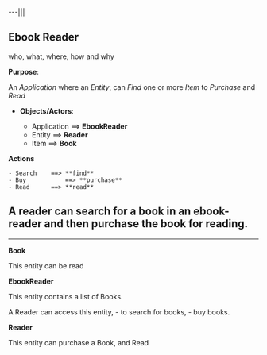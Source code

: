 
---|||
## Ebook Reader

who, what, where, how and why

**Purpose**: 

An *Application* where an *Entity*, can *Find* one or more *Item* to *Purchase* and *Read*

- **Objects/Actors**:

	- Application ==> 	**EbookReader**
	- Entity			==> 	**Reader** 
	- Item				==>		**Book**

**Actions**

	- Search 	==> **find**
	- Buy			==> **purchase**
	- Read		==> **read**



A **reader** can **search** for a **book** in an **ebook-reader** and then **purchase** the book for **reading**.
---
---
**Book**

This entity can be read

**EbookReader**

This entity contains a list of Books.

A Reader can access this entity, 
	- to search for books,
	-  buy books.


**Reader**

This entity can purchase a Book, and Read